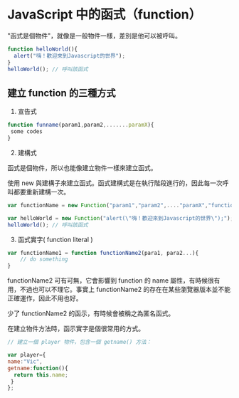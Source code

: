 # JavaScript 中的函式（function）

"函式是個物件"，就像是一般物件一樣，差別是他可以被呼叫。

```javascript
function helloWorld(){
  alert("嗨！歡迎來到Javascript的世界");
}
helloWorld(); // 呼叫該函式
```

## 建立 function 的三種方式

1. 宣告式

```javascript
function funname(param1,param2,.......paramX){
 some codes
}
```


2. 建構式

函式是個物件，所以也能像建立物件一樣來建立函式。

使用 new 與建構子來建立函式。函式建構式是在執行階段進行的，因此每一次呼叫都要重新建構一次。

```javascript
var functionName = new Function("param1","param2",...."paramX","function content");

var helloWorld = new Function("alert(\"嗨！歡迎來到Javascript的世界\");");
helloWorld(); // 呼叫該函式
```

3. 函式實字( function literal )

```javascript
var functionName1 = function functionName2(para1, para2...){
    // do something
}
```

functionName2 可有可無，它會影響到 function 的 name 屬性，有時候很有用，不過也可以不理它。事實上 functionName2 的存在在某些瀏覽器版本並不能正確運作，因此不用也好。

少了 functionName2 的函示，有時候會被稱之為匿名函式。

在建立物件方法時，函示實字是個很常用的方式。

```javascript
// 建立一個 player 物件，包含一個 getname() 方法：

var player={
name:"Vic",
getname:function(){
  return this.name;
 }
};
```